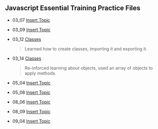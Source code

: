 ## Javascript Essential Training Practice Files

- 03_07 [Insert Topic](https://github.com/m-soro/Practice/tree/main/03_07)
  >
- 03_09 [Insert Topic](https://github.com/m-soro/Practice/tree/main/03_09)
  >
- 03_12 [Classes](https://github.com/m-soro/Practice/tree/main/03_12)
  > Learned how to create classes, importing it and exporting it.
- 03_14 [Classes](https://github.com/m-soro/Practice/tree/main/03_14)
  > Re-inforced learning about objects, used an array of objects to apply methods.
- 05_04 [Insert Topic](https://github.com/m-soro/Practice/tree/main/05_04)
  >
- 05_08 [Insert Topic](https://github.com/m-soro/Practice/tree/main/05_08)
  >
- 08_06 [Insert Topic](https://github.com/m-soro/Practice/tree/main/08_06)
  >
- 08_09 [Insert Topic](https://github.com/m-soro/Practice/tree/main/08_09)
  >
- 09_04 [Insert Topic](https://github.com/m-soro/Practice/tree/main/09_04)
  >
